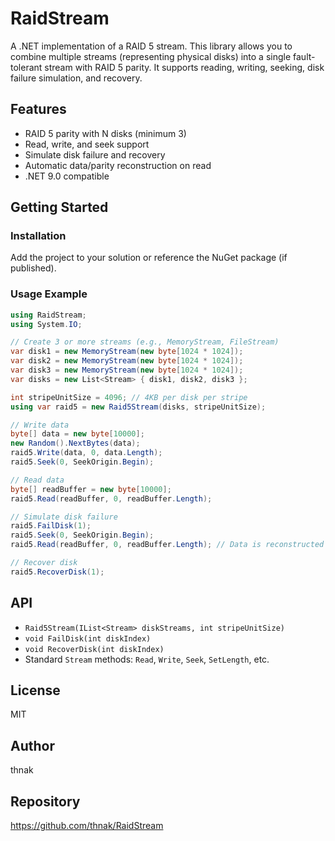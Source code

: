 # RaidStream

A .NET implementation of a RAID 5 stream. This library allows you to combine multiple streams (representing physical disks) into a single fault-tolerant stream with RAID 5 parity. It supports reading, writing, seeking, disk failure simulation, and recovery.

## Features
- RAID 5 parity with N disks (minimum 3)
- Read, write, and seek support
- Simulate disk failure and recovery
- Automatic data/parity reconstruction on read
- .NET 9.0 compatible

## Getting Started

### Installation
Add the project to your solution or reference the NuGet package (if published).

### Usage Example
```csharp
using RaidStream;
using System.IO;

// Create 3 or more streams (e.g., MemoryStream, FileStream)
var disk1 = new MemoryStream(new byte[1024 * 1024]);
var disk2 = new MemoryStream(new byte[1024 * 1024]);
var disk3 = new MemoryStream(new byte[1024 * 1024]);
var disks = new List<Stream> { disk1, disk2, disk3 };

int stripeUnitSize = 4096; // 4KB per disk per stripe
using var raid5 = new Raid5Stream(disks, stripeUnitSize);

// Write data
byte[] data = new byte[10000];
new Random().NextBytes(data);
raid5.Write(data, 0, data.Length);
raid5.Seek(0, SeekOrigin.Begin);

// Read data
byte[] readBuffer = new byte[10000];
raid5.Read(readBuffer, 0, readBuffer.Length);

// Simulate disk failure
raid5.FailDisk(1);
raid5.Seek(0, SeekOrigin.Begin);
raid5.Read(readBuffer, 0, readBuffer.Length); // Data is reconstructed

// Recover disk
raid5.RecoverDisk(1);
```

## API
- `Raid5Stream(IList<Stream> diskStreams, int stripeUnitSize)`
- `void FailDisk(int diskIndex)`
- `void RecoverDisk(int diskIndex)`
- Standard `Stream` methods: `Read`, `Write`, `Seek`, `SetLength`, etc.

## License
MIT

## Author
thnak

## Repository
https://github.com/thnak/RaidStream


